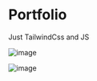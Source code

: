 # Portfolio
Just TailwindCss and JS

![image](https://github.com/user-attachments/assets/59e952e7-611d-408a-b539-8cc0624f6d0f)

![image](https://github.com/user-attachments/assets/a852698f-0de9-4289-a373-4b8576a78456)

